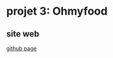 # projet 3: Ohmyfood

## site web
[github page](https://dicoly.github.io/MassDidierCOLY_3_15042021/)
